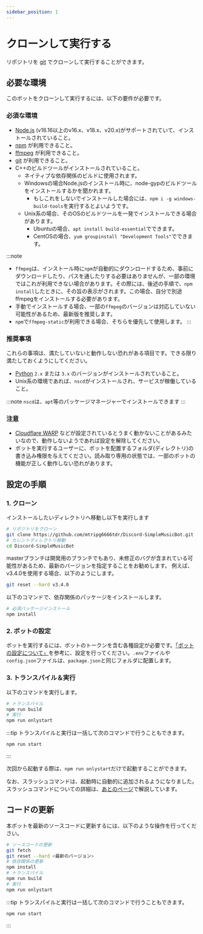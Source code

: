 ```yaml
---
sidebar_position: 1
---
```

# クローンして実行する
リポジトリを [git](https://git-scm.com/) でクローンして実行することができます。

## 必要な環境
このボットをクローンして実行するには、以下の要件が必要です。

### 必須な環境

- [Node.js](https://nodejs.org/) (v16.16以上のv16.x、v18.x、v20.x)がサポートされていて、インストールされていること。
- [npm](https://www.npmjs.com/) が利用できること。
- [ffmpeg](https://ffmpeg.org/) が利用できること。
- [git](https://git-scm.com/) が利用できること。
- C++のビルドツールがインストールされていること。
  - ネイティブな依存関係のビルドに使用されます。
  - Windowsの場合Node.jsのインストール時に、node-gypのビルドツールをインストールするかを聞かれます。
    - もしこれをしないでインストールした場合には、`npm i -g windows-build-tools`を実行するとよいようです。
  - Unix系の場合、そのOSのビルドツールを一発でインストールできる場合があります。
    - Ubuntuの場合、`apt install build-essential`でできます。
    - CentOSの場合、`yum groupinstall "Development Tools"`でできます。

:::note
- `ffmpeg`は、インストール時に`npm`が自動的にダウンロードするため、事前にダウンロードしたり、パスを通したりする必要はありませんが、一部の環境ではこれが利用できない場合があります。その際には、後述の手順で、`npm install`したときに、その旨の表示がされます。この場合、自分で別途ffmpegをインストールする必要があります。  
- 手動でインストールする場合、一部の`ffmpeg`のバージョンは対応していない可能性があるため、最新版を推奨します。
- `npm`で`ffmpeg-static`が利用できる場合、そちらを優先して使用します。
:::

### 推奨事項
これらの事項は、満たしていないと動作しない恐れがある項目です。できる限り満たしておくようにしてください。

- [Python](https://www.python.org/) `2.x` または `3.x` のバージョンがインストールされていること。
- Unix系の環境であれば、`nscd`がインストールされ、サービスが稼働していること。

:::note
`nscd`は、`apt`等のパッケージマネージャーでインストールできます
:::

### 注意

- [Cloudflare WARP](https://1.1.1.1/) などが設定されているとうまく動かないことがあるみたいなので、動作しないようであれば設定を解除してください。
- ボットを実行するユーザーに、ボットを配置するフォルダ(ディレクトリ)の書き込み権限を与えてください。読み取り専用の状態では、一部のボットの機能が正しく動作しない恐れがあります。

## 設定の手順

### 1. クローン
インストールしたいディレクトリへ移動し以下を実行します

```bash
# リポジトリをクローン
git clone https://github.com/mtripg6666tdr/Discord-SimpleMusicBot.git
# カレントディレクトリ移動
cd Discord-SimpleMusicBot
```
masterブランチは開発用のブランチでもあり、未修正のバグが含まれている可能性があるため、最新のバージョンを指定することをお勧めします。
例えば、v3.4.0を使用する場合、以下のようにします。
```bash
git reset --hard v3.4.0
```

以下のコマンドで、依存関係のパッケージをインストールします。
```bash
# 必須パッケージインストール
npm install
```

### 2. ボットの設定
ボットを実行するには、ボットのトークンを含む各種設定が必要です。[「ボットの設定について」](./configuration)を参考に、設定を行ってください。`.env`ファイルや`config.json`ファイルは、`package.json`と同じフォルダに配置します。

### 3. トランスパイル＆実行
以下のコマンドを実行します。

```bash
# トランスパイル
npm run build
# 実行
npm run onlystart
```
  
:::tip
トランスパイルと実行は一括して次のコマンドで行うこともできます。
```bash
npm run start
```
:::

次回から起動する際は、`npm run onlystart`だけで起動することができます。

なお、スラッシュコマンドは、起動時に自動的に追加されるようになりました。スラッシュコマンドについての詳細は、[あとのページ](../feature/1-slashcommand.md)で解説しています。

## コードの更新
本ボットを最新のソースコードに更新するには、以下のような操作を行ってください。
```bash
# ソースコードの更新
git fetch
git reset --hard <最新のバージョン>
# 依存関係の更新
npm install
# トランスパイル
npm run build
# 実行
npm run onlystart
```

:::tip
トランスパイルと実行は一括して次のコマンドで行うこともできます。
```bash
npm run start
```
:::
